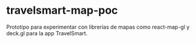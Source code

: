 # travelsmart-map-poc
Prototipo para experimentar con librerías de mapas como react-map-gl y deck.gl para la app TravelSmart.
